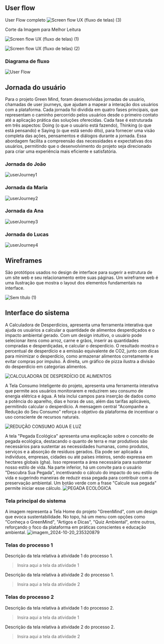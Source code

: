 

 ## User flow



User Flow completo
![Screen flow UX (fluxo de telas) (3)](https://github.com/user-attachments/assets/c426e3e3-19cc-4414-8868-b714c8772b04)

Corte da Imagem para Melhor Leitura 

![Screen flow UX (fluxo de telas) (1)](https://github.com/user-attachments/assets/7a8450af-87a5-448b-abc7-cf52a6de2db8)

![Screen flow UX (fluxo de telas) (2)](https://github.com/user-attachments/assets/2f201b2f-ad9e-4633-81e3-ccb763a6cc36)



### Diagrama de fluxo



![User Flow](https://github.com/user-attachments/assets/88e68bd2-b358-42e8-b1d9-f1ff46bc9b6d)


## Jornada do usuário
Para o projeto Green Mind, foram desenvolvidas jornadas de usuário, chamadas de user journeys, que ajudam a mapear a interação dos usuários com a plataforma. Cada jornada foi dividida em quatro fases principais, que representam o caminho percorrido pelos usuários desde o primeiro contato até a aplicação prática das soluções oferecidas. Cada fase é estruturada em três aspectos: Doing (o que o usuário está fazendo), Thinking (o que está pensando) e Saying (o que está sendo dito), para fornecer uma visão completa das ações, pensamentos e diálogos durante a jornada. Essa abordagem facilita a compreensão das necessidades e expectativas dos usuários, permitindo que o desenvolvimento do projeto seja direcionado para criar uma experiência mais eficiente e satisfatória.

### Jornada do João
![userJourney1](https://github.com/user-attachments/assets/c52acae4-9a9b-4421-b954-5b90327d7f2d)

### Jornada da Maria
![userJourney2](https://github.com/user-attachments/assets/dfb9e106-2ddd-4185-b6ac-cf5795f1b321)


### Jornada da Ana
![userJourney3](https://github.com/user-attachments/assets/90c495c7-865b-4d53-b778-443f5b603c91)


### Jornada do Lucas
![userJourney4](https://github.com/user-attachments/assets/b1c4191c-7965-48fe-b9ea-c3e7fdf42355)


## Wireframes

São protótipos usados no design de interface para sugerir a estrutura de um site web e seu relacionamento entre suas páginas. Um wireframe web é uma ilustração que mostra o layout dos elementos fundamentais na interface.

![Sem título (1)](https://github.com/user-attachments/assets/e39d6c24-0dfe-4ab8-b7b1-d7ece7447bb3)


 


## Interface do sistema

A Calculadora de Desperdícios, apresenta uma ferramenta interativa que ajuda os usuários a calcular a quantidade de alimentos desperdiçados e o impacto ambiental gerado. Com um design intuitivo, o usuário pode selecionar itens como arroz, carne e grãos, inserir as quantidades compradas e desperdiçadas, e calcular o desperdício. O resultado mostra o percentual de desperdício e a emissão equivalente de CO2, junto com dicas para minimizar o desperdício, como armazenar alimentos corretamente e evitar compras por impulso. À direita, um gráfico de pizza ilustra a divisão do desperdício em categorias alimentos.

![CALCULADORA DE DESPERDÍCIO DE ALIMENTOS](https://github.com/user-attachments/assets/7900c716-5a98-4db6-9775-fdcebb366088)

A Tela Consumo Inteligente do projeto, apresenta uma ferramenta interativa que permite aos usuários monitorarem e reduzirem seu consumo de energia elétrica e água. A tela inclui campos para inserção de dados como a potência do aparelho, dias e horas de uso, além das tarifas aplicáveis, permitindo calcular o desperdício. A mensagem central "Acompanhe a Redução do Seu Consumo" reforça o objetivo da plataforma de incentivar o uso consciente de recursos naturais.

![REDUÇÃO CONSUMO AGUA E LUZ](https://github.com/user-attachments/assets/a8979656-6934-4c39-8a7f-56c7f59759c2)

A tela "Pegada Ecológica" apresenta uma explicação sobre o conceito de pegada ecológica, destacando o quanto de terra e mar produtivos são necessários para sustentar as necessidades humanas, como produtos, serviços e a absorção de resíduos gerados. Ela pode ser aplicada a indivíduos, empresas, cidades ou até países inteiros, sendo expressa em hectares globais (gha). Isso representa a área necessária para sustentar nosso estilo de vida. Na parte inferior, há um convite para o usuário "Descubra Sua Pegada", incentivando o cálculo do impacto do seu estilo de vida e sugerindo maneiras de reduzir essa pegada para contribuir com a preservação ambiental. Um botão verde com a frase "Calcule sua pegada" permite iniciar esse cálculo.
![PEGADA ECOLÓGICA](https://github.com/user-attachments/assets/57fe2ea0-892b-46a7-ad3a-8c49c1368277)


### Tela principal do sistema

A imagem representa a Tela Home do projeto "GreenMind", com um design que evoca sustentabilidade. No topo, há um menu com opções como "Conheça o GreenMind", "Artigos e Dicas", "Quiz Ambiental", entre outros, reforçando o foco da plataforma em práticas conscientes e educação ambiental.
![imagem_2024-10-20_235320879](https://github.com/user-attachments/assets/8ed7a4c7-d677-4f4f-b75a-a8c041e5c16c)

###  Telas do processo 1

Descrição da tela relativa à atividade 1 do processo 1.

> Insira aqui a tela da atividade 1

Descrição da tela relativa à atividade 2 do processo 1.

> Insira aqui a tela da atividade 2


### Telas do processo 2

Descrição da tela relativa à atividade 1 do processo 2.

> Insira aqui a tela da atividade 1

Descrição da tela relativa à atividade 2 do processo 2.

> Insira aqui a tela da atividade 2
